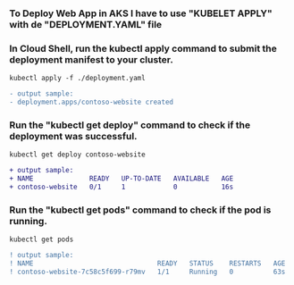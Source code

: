 ### To Deploy Web App in AKS I have to use "KUBELET APPLY" with de "DEPLOYMENT.YAML" file 

### In Cloud Shell, run the kubectl apply command to submit the deployment manifest to your cluster.

`kubectl apply -f ./deployment.yaml`

```diff
- output sample:
- deployment.apps/contoso-website created
```
### Run the "kubectl get deploy" command to check if the deployment was successful.

`kubectl get deploy contoso-website`

```diff
+ output sample:
+ NAME              READY   UP-TO-DATE   AVAILABLE   AGE
+ contoso-website   0/1     1            0           16s
```

### Run the "kubectl get pods" command to check if the pod is running.

`kubectl get pods`

```diff
! output sample: 
! NAME                               READY   STATUS    RESTARTS   AGE
! contoso-website-7c58c5f699-r79mv   1/1     Running   0          63s
```
